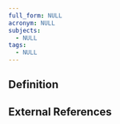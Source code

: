 ```yaml
---
full_form: NULL
acronym: NULL
subjects:
  - NULL
tags:
  - NULL
---
```


## Definition


## External References
